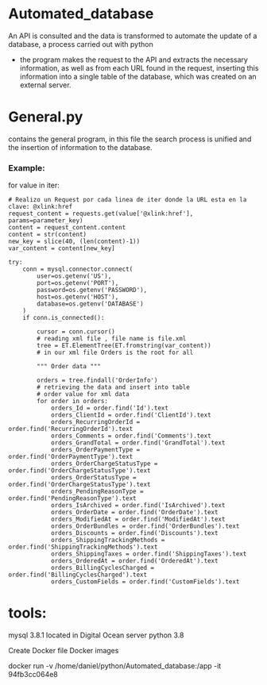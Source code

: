 # Automated_database
An API is consulted and the data is transformed to automate the update of a database, a process carried out with python

- the program makes the request to the API and extracts the necessary information, as well as from each URL found in the request, inserting this information into a single table of the database, which was created on an external server.

# General.py

contains the general program, in this file the search process is unified and the insertion of information to the database.


### Example:

   for value in iter:
    
    # Realizo un Request por cada linea de iter donde la URL esta en la clave: @xlink:href
    request_content = requests.get(value['@xlink:href'], params=parameter_key)
    content = request_content.content
    content = str(content)
    new_key = slice(40, (len(content)-1))
    var_content = content[new_key]

    try:
        conn = mysql.connector.connect(
            user=os.getenv('US'),
            port=os.getenv('PORT'),
            password=os.getenv('PASSWORD'),
            host=os.getenv('HOST'),
            database=os.getenv('DATABASE')
        )
        if conn.is_connected():

            cursor = conn.cursor()
            # reading xml file , file name is file.xml
            tree = ET.ElementTree(ET.fromstring(var_content))
            # in our xml file Orders is the root for all
        
            """ Order data """

            orders = tree.findall('OrderInfo')
            # retrieving the data and insert into table
            # order value for xml data 
            for order in orders:
                orders_Id = order.find('Id').text
                orders_ClientId = order.find('ClientId').text
                orders_RecurringOrderId = order.find('RecurringOrderId').text
                orders_Comments = order.find('Comments').text
                orders_GrandTotal = order.find('GrandTotal').text
                orders_OrderPaymentType = order.find('OrderPaymentType').text
                orders_OrderChargeStatusType = order.find('OrderChargeStatusType').text
                orders_OrderStatusType = order.find('OrderChargeStatusType').text
                orders_PendingReasonType = order.find('PendingReasonType').text
                orders_IsArchived = order.find('IsArchived').text
                orders_OrderDate = order.find('OrderDate').text
                orders_ModifiedAt = order.find('ModifiedAt').text
                orders_OrderBundles = order.find('OrderBundles').text
                orders_Discounts = order.find('Discounts').text
                orders_ShippingTrackingMethods = order.find('ShippingTrackingMethods').text
                orders_ShippingTaxes = order.find('ShippingTaxes').text
                orders_OrderedAt = order.find('OrderedAt').text
                orders_BillingCyclesCharged = order.find('BillingCyclesCharged').text
                orders_CustomFields = order.find('CustomFields').text

# tools:
mysql 3.8.1 located in Digital Ocean server
python 3.8


Create Docker file
Docker images

docker run -v /home/daniel/python/Automated_database:/app -it 94fb3cc064e8
